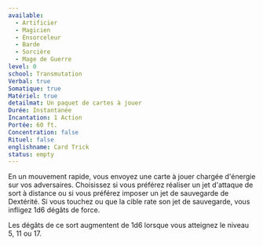 ```yaml
---
available:
  - Artificier
  - Magicien
  - Ensorceleur
  - Barde
  - Sorcière
  - Mage de Guerre
level: 0
school: Transmutation
Verbal: true
Somatique: true
Matériel: true
detailmat: Un paquet de cartes à jouer
Durée: Instantanée
Incantation: 1 Action
Portée: 60 ft.
Concentration: false
Rituel: false
englishname: Card Trick
status: empty
---
```

En un mouvement rapide, vous envoyez une carte à jouer chargée d'énergie sur vos adversaires. Choisissez si vous préférez réaliser un jet d'attaque de sort à distance ou si vous préférez imposer un jet de sauvegarde de Dextérité. Si vous touchez ou que la cible rate son jet de sauvegarde, vous infligez 1d6 dégâts de force.

Les dégâts de ce sort augmentent de 1d6 lorsque vous atteignez le niveau 5, 11 ou 17.
